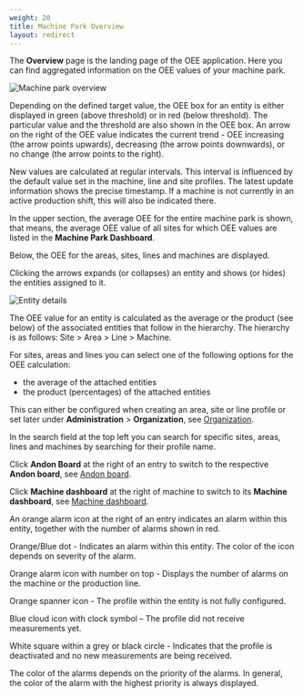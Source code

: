 ```yaml
---
weight: 20
title: Machine Park Overview
layout: redirect
---
```


The **Overview** page is the landing page of the OEE application. Here you can find aggregated information on the OEE values of your machine park.

![Machine park overview](/images/oee/dashboards/dashboard-machine-park-overview.png)

Depending on the defined target value, the OEE box for an entity is either displayed in green (above threshold) or in red (below threshold). The particular value and the threshold are also shown in the OEE box. An arrow on the right of the OEE value indicates the current trend - OEE increasing (the arrow points upwards), decreasing (the arrow points downwards), or no change (the arrow points to the right).

New values are calculated at regular intervals. This interval is influenced by the default value set in the machine, line and site profiles. The latest update information shows the precise timestamp. If a machine is not currently in an active production shift, this will also be indicated there.

In the upper section, the average OEE for the entire machine park is shown, that means, the average OEE value of all sites for which OEE values are listed in the **Machine Park Dashboard**.

Below, the OEE for the areas, sites, lines and machines are displayed.

Clicking the arrows expands (or collapses) an entity and shows (or hides) the entities assigned to it.

![Entity details](/images/oee/dashboards/dashboard-entity-details.png)

The OEE value for an entity is calculated as the average or the product (see below) of the associated entities that follow in the hierarchy. The hierarchy is as follows: Site > Area > Line > Machine.

For sites, areas and lines you can select one of the following options for the OEE calculation:

* the average of the attached entities
* the product (percentages) of the attached entities

This can either be configured when creating an area, site or line profile or set later under **Administration** > **Organization**, see [Organization](/oee/oee-administration/#organization).

In the search field at the top left you can search for specific sites, areas, lines and machines by searching for their profile name.

Click **Andon Board** at the right of an entry to switch to the respective **Andon board**, see [Andon board](#andon-board).

Click **Machine dashboard** at the right of machine to switch to its **Machine dashboard**, see [Machine dashboard](#machine-dashboard).

An orange alarm icon at the right of an entry indicates an alarm within this entity, together with the number of alarms shown in red.

Orange/Blue dot - Indicates an alarm within this entity. The color of the icon depends on severity of the alarm.

Orange alarm icon with number on top - Displays the number of alarms on the machine or the production line.

Orange spanner icon - The profile within the entity is not fully configured.

Blue cloud icon with clock symbol – The profile did not receive measurements yet.

White square within a grey or black circle - Indicates that the profile is deactivated and no new measurements are being received.

The color of the alarms depends on the priority of the alarms. In general, the color of the alarm with the highest priority is always displayed.
